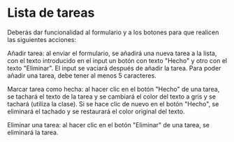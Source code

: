 # Lista de tareas
Deberás dar funcionalidad al formulario y a los botones para que realicen las siguientes acciones:

Añadir tarea: al enviar el formulario, se añadirá una nueva tarea a la lista, con el texto introducido en el input un botón con texto "Hecho" y otro con el texto "Eliminar". El input se vaciará después de añadir la tarea. Para poder añadir una tarea, debe tener al menos 5 caracteres.

Marcar tarea como hecha: al hacer clic en el botón "Hecho" de una tarea, se tachará el texto de la tarea y se cambiará el color del texto a gris y se tachará (utiliza la clase). Si se hace clic de nuevo en el botón "Hecho", se eliminará el tachado y se restaurará el color original del texto.

Eliminar una tarea: al hacer clic en el botón "Eliminar" de una tarea, se eliminará la tarea.

